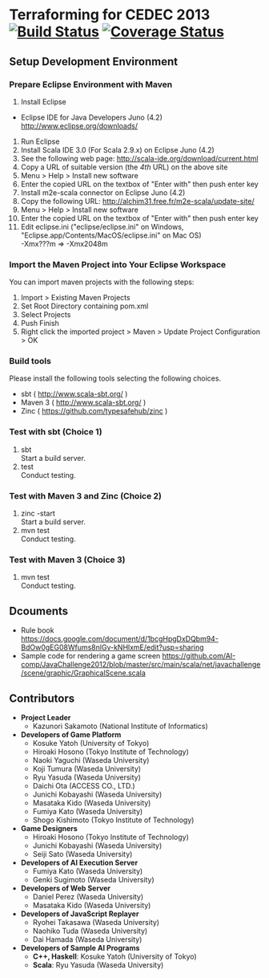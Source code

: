 Terraforming for CEDEC 2013 [![Build Status](https://api.travis-ci.org/AI-comp/Terraforming.png?branch=master)](https://travis-ci.org/AI-comp/Terraforming) [![Coverage Status](https://coveralls.io/repos/AI-comp/Terraforming/badge.png?branch=master)](https://coveralls.io/r/AI-comp/Terraforming)
========================

## Setup Development Environment

### Prepare Eclipse Environment with Maven
1. Install Eclipse
  * Eclipse IDE for Java Developers Juno (4.2)  
http://www.eclipse.org/downloads/
1. Run Eclipse
1. Install Scala IDE 3.0 (For Scala 2.9.x) on Eclipse Juno (4.2)  
  1. See the following web page: http://scala-ide.org/download/current.html
  1. Copy a URL of suitable version (the *4th* URL) on the above site  
  1. Menu > Help > Install new software
  1. Enter the copied URL on the textbox of "Enter with" then push enter key
1. Install m2e-scala connector on Eclipse Juno (4.2)  
  1. Copy the following URL: http://alchim31.free.fr/m2e-scala/update-site/
  1. Menu > Help > Install new software
  1. Enter the copied URL on the textbox of "Enter with" then push enter key
1. Edit eclipse.ini ("eclipse/eclipse.ini" on Windows, "Eclipse.app/Contents/MacOS/eclipse.ini" on Mac OS)  
-Xmx???m => -Xmx2048m

### Import the Maven Project into Your Eclipse Workspace
You can import maven projects with the following steps:

1. Import > Existing Maven Projects
2. Set Root Directory containing pom.xml
3. Select Projects
4. Push Finish
5. Right click the imported project > Maven > Update Project Configuration > OK

### Build tools
Please install the following tools selecting the following choices.
- sbt ( http://www.scala-sbt.org/ )
- Maven 3 ( http://www.scala-sbt.org/ )
- Zinc ( https://github.com/typesafehub/zinc )

### Test with sbt (Choice 1)
1. sbt  
Start a build server.
2. test  
Conduct testing.

### Test with Maven 3 and Zinc (Choice 2)
1. zinc -start  
Start a build server.  
1. mvn test  
Conduct testing.

### Test with Maven 3 (Choice 3)
1. mvn test  
Conduct testing.

## Dcouments
- Rule book  
https://docs.google.com/document/d/1bcgHpgDxDQbm94-BdOw0gEG08Wfums8nlGv-kNHlxmE/edit?usp=sharing
- Sample code for rendering a game screen
https://github.com/AI-comp/JavaChallenge2012/blob/master/src/main/scala/net/javachallenge/scene/graphic/GraphicalScene.scala

## Contributors
- __Project Leader__
  - Kazunori Sakamoto (National Institute of Informatics)
- __Developers of Game Platform__
  - Kosuke Yatoh (University of Tokyo)
  - Hiroaki Hosono (Tokyo Institute of Technology)
  - Naoki Yaguchi (Waseda University)
  - Koji Tumura (Waseda University)
  - Ryu Yasuda (Waseda University)
  - Daichi Ota (ACCESS CO., LTD.)
  - Junichi Kobayashi (Waseda University)
  - Masataka Kido (Waseda University)
  - Fumiya Kato (Waseda University)
  - Shogo Kishimoto (Tokyo Institute of Technology)
- __Game Designers__
  - Hiroaki Hosono (Tokyo Institute of Technology)
  - Junichi Kobayashi (Waseda University)
  - Seiji Sato (Waseda University)
- __Developers of AI Execution Server__
  - Fumiya Kato (Waseda University)
  - Genki Sugimoto (Waseda University)
- __Developers of Web Server__
  - Daniel Perez (Waseda University)
  - Masataka Kido (Waseda University)
- __Developers of JavaScript Replayer__
  - Ryohei Takasawa (Waseda University)
  - Naohiko Tuda (Waseda University)
  - Dai Hamada (Waseda University)
- __Developers of Sample AI Programs__
  - __C++, Haskell__: Kosuke Yatoh (University of Tokyo)
  - __Scala__: Ryu Yasuda (Waseda University)
